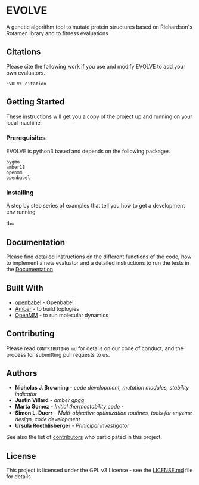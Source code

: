 # EVOLVE

A genetic algorithm tool to mutate protein structures based on Richardson's Rotamer library and to
fitness evaluations

## Citations

Please cite the following work if you use and modify EVOLVE to add your own evaluators. 

`EVOLVE citation`

## Getting Started

These instructions will get you a copy of the project up and running on your local machine. 

### Prerequisites

EVOLVE is python3 based and depends on the following packages

```
pygmo
amber18
openmm
openbabel
```

### Installing

A step by step series of examples that tell you how to get a development env running

tbc

## Documentation 

Please find detailed instructions on the different functions of the code, how to implement a new
evaluator and a detailed instructions to run the tests in the [Documentation](http://lcbc.epfl.ch)

## Built With

* [openbabel](http://openbabel.org/) - Openbabel
* [Amber](https://ambermd.org/) - to build toplogies
* [OpenMM](http://openmm.org) - to run molecular dynamics

## Contributing

Please read `CONTRIBUTING.md` for details on our code of conduct, and the process for submitting pull requests to us.

## Authors

* **Nicholas J. Browning** - *code development, mutation modules, stability indicator*
* **Justin Villard** - *amber gpgg* 
* **Marta Gomez** - *Initial thermostability code* -
* **Simon L. Duerr** - *Multi-objective optimization routines, tools for enyzme design, code development*
* **Ursula Roethlisberger** - *Prinicipal investigator*


See also the list of [contributors](https://github.com/your/project/contributors) who participated in this project.

## License

This project is licensed under the GPL v3 License - see the [LICENSE.md](LICENSE.md) file for details
